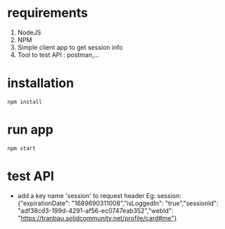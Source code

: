 # requirements
1. NodeJS
2. NPM
3. Simple client app to get session info
4. Tool to test API : postman,...

# installation
```
npm install
```
# run app
```
npm start
```
# test API
* add a key name 'session' to request header
Eg: session: {"expirationDate": "1689690311008","isLoggedIn": "true","sessionId": "adf38cd3-199d-4291-af56-ec0747eab352","webId": "https://tranbau.solidcommunity.net/profile/card#me"}
 
